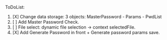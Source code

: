 ToDoList:

1. [X] Change data storage: 3 objects: MasterPassword - Params - PwdList
2. [ ] Add Master Password Check.
3. [ ] File select: dynamic file selection -> context selectedFile.
4. [X] Add Generate Password in front + Generate password params save.